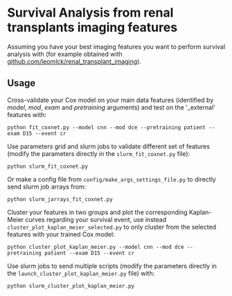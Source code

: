 # Survival Analysis from renal transplants imaging features

Assuming you have your best imaging features you want to perform survival analysis with (for example obtained with [github.com/leomlck/renal_transplant_imaging](https://github.com/leomlck/renal_transplant_imaging)).

## Usage 

Cross-validate your Cox model on your main data features (identified by *model*, *mod*, *exam* and *pretraining* arguments) and test on the '_external' features with:
```
python fit_coxnet.py --model cnn --mod dce --pretraining patient --exam D15 --event cr
```

Use parameters grid and slurm jobs to validate different set of features (modify the parameters directly in the ```slurm_fit_coxnet.py``` file):
```
python slurm_fit_coxnet.py
```
Or make a config file from ```config/make_args_settings_file.py``` to directly send slurm job arrays from:
```
python slurm_jarrays_fit_coxnet.py
```

Cluster your features in two groups and plot the corresponding Kaplan-Meier curves regarding your survival event, use instead ```cluster_plot_kaplan_meier_selected.py``` to only cluster from the selected features with your trained Cox model:
```
python cluster_plot_kaplan_meier.py --model cnn --mod dce --pretraining patient --exam D15 --event cr
```

Use slurm jobs to send multiple scripts (modify the parameters directly in the ```launch_cluster_plot_kaplan_meier.py``` file) with:
```
python slurm_cluster_plot_kaplan_meier.py
```
